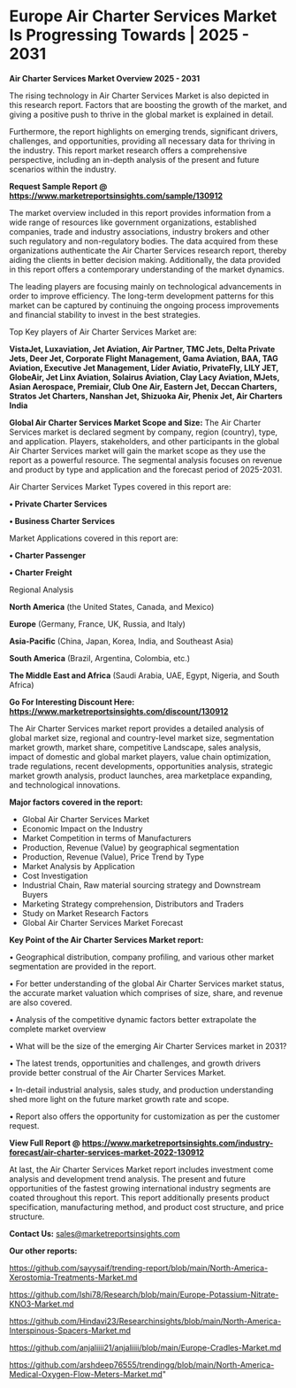 # Europe Air Charter Services Market Is Progressing Towards | 2025 - 2031

<Strong> Air Charter Services Market Overview 2025 - 2031</strong>

The rising technology in Air Charter Services Market is also depicted in this research report. Factors that are boosting the growth of the market, and giving a positive push to thrive in the global market is explained in detail.

Furthermore, the report highlights on emerging trends, significant drivers, challenges, and opportunities, providing all necessary data for thriving in the industry. This report market research offers a comprehensive perspective, including an in-depth analysis of the present and future scenarios within the industry.

<strong>Request Sample Report @ <a href=https://www.marketreportsinsights.com/sample/130912>https://www.marketreportsinsights.com/sample/130912</a></strong>

The market overview included in this report provides information from a wide range of resources like government organizations, established companies, trade and industry associations, industry brokers and other such regulatory and non-regulatory bodies. The data acquired from these organizations authenticate the Air Charter Services research report, thereby aiding the clients in better decision making. Additionally, the data provided in this report offers a contemporary understanding of the market dynamics.

The leading players are focusing mainly on technological advancements in order to improve efficiency. The long-term development patterns for this market can be captured by continuing the ongoing process improvements and financial stability to invest in the best strategies.

Top Key players of Air Charter Services Market are:

<strong>VistaJet, Luxaviation, Jet Aviation, Air Partner, TMC Jets, Delta Private Jets, Deer Jet, Corporate Flight Management, Gama Aviation, BAA, TAG Aviation, Executive Jet Management, Líder Aviatio, PrivateFly, LILY JET, GlobeAir, Jet Linx Aviation, Solairus Aviation, Clay Lacy Aviation, MJets, Asian Aerospace, Premiair, Club One Air, Eastern Jet, Deccan Charters, Stratos Jet Charters, Nanshan Jet, Shizuoka Air, Phenix Jet, Air Charters India</strong>

<strong><b>Global Air Charter Services Market Scope and Size:</b></strong>
The Air Charter Services market is declared segment by company, region (country), type, and application. Players, stakeholders, and other participants in the global Air Charter Services market will gain the market scope as they use the report as a powerful resource. The segmental analysis focuses on revenue and product by type and application and the forecast period of 2025-2031.

Air Charter Services Market Types covered in this report are:

<strong>• Private Charter Services

• Business Charter Services</strong>

Market Applications covered in this report are:

<strong>• Charter Passenger

• Charter Freight</strong> 

Regional Analysis

<strong>North America</strong> (the United States, Canada, and Mexico)

<strong>Europe</strong> (Germany, France, UK, Russia, and Italy)

<strong>Asia-Pacific</strong> (China, Japan, Korea, India, and Southeast Asia)

<strong>South America</strong> (Brazil, Argentina, Colombia, etc.)

<strong>The Middle East and Africa</strong> (Saudi Arabia, UAE, Egypt, Nigeria, and South Africa)

<strong>Go For Interesting Discount Here: <a href=https://www.marketreportsinsights.com/discount/130912>https://www.marketreportsinsights.com/discount/130912</a></strong>

The Air Charter Services market report provides a detailed analysis of global market size, regional and country-level market size, segmentation market growth, market share, competitive Landscape, sales analysis, impact of domestic and global market players, value chain optimization, trade regulations, recent developments, opportunities analysis, strategic market growth analysis, product launches, area marketplace expanding, and technological innovations.

<strong><b>Major factors covered in the report:</b></strong>
<ul>
  <li>Global Air Charter Services Market </li>
  <li>Economic Impact on the Industry</li>
  <li>Market Competition in terms of Manufacturers</li>
  <li>Production, Revenue (Value) by geographical segmentation</li>
  <li>Production, Revenue (Value), Price Trend by Type</li>
  <li>Market Analysis by Application</li>
  <li>Cost Investigation</li>
  <li>Industrial Chain, Raw material sourcing strategy and Downstream Buyers</li>
  <li>Marketing Strategy comprehension, Distributors and Traders</li>
  <li>Study on Market Research Factors</li>
  <li>Global Air Charter Services Market Forecast</li>
</ul>

<strong><b>Key Point of the Air Charter Services Market report:</b></strong>

• Geographical distribution, company profiling, and various other market segmentation are provided in the report.

• For better understanding of the global Air Charter Services market status, the accurate market valuation which comprises of size, share, and revenue are also covered.

• Analysis of the competitive dynamic factors better extrapolate the complete market overview

• What will be the size of the emerging Air Charter Services market in 2031?

• The latest trends, opportunities and challenges, and growth drivers provide better construal of the Air Charter Services Market.

• In-detail industrial analysis, sales study, and production understanding shed more light on the future market growth rate and scope.

• Report also offers the opportunity for customization as per the customer request.

<strong><b>View Full Report @ <a href=https://www.marketreportsinsights.com/industry-forecast/air-charter-services-market-2022-130912>https://www.marketreportsinsights.com/industry-forecast/air-charter-services-market-2022-130912</a></b></strong>


At last, the Air Charter Services Market report includes investment come analysis and development trend analysis. The present and future opportunities of the fastest growing international industry segments are coated throughout this report. This report additionally presents product specification, manufacturing method, and product cost structure, and price structure.

<strong>Contact Us:</strong>
sales@marketreportsinsights.com

<strong>Our other reports:</strong>

<a href=https://github.com/sayysaif/trending-report/blob/main/North-America-Xerostomia-Treatments-Market.md>https://github.com/sayysaif/trending-report/blob/main/North-America-Xerostomia-Treatments-Market.md</a>

<a href=https://github.com/Ishi78/Research/blob/main/Europe-Potassium-Nitrate-KNO3-Market.md>https://github.com/Ishi78/Research/blob/main/Europe-Potassium-Nitrate-KNO3-Market.md</a>

<a href=https://github.com/Hindavi23/Researchinsights/blob/main/North-America-Interspinous-Spacers-Market.md>https://github.com/Hindavi23/Researchinsights/blob/main/North-America-Interspinous-Spacers-Market.md</a>

<a href=https://github.com/anjaliiii21/anjaliiii/blob/main/Europe-Cradles-Market.md>https://github.com/anjaliiii21/anjaliiii/blob/main/Europe-Cradles-Market.md</a>

<a href=https://github.com/arshdeep76555/trendingg/blob/main/North-America-Medical-Oxygen-Flow-Meters-Market.md>https://github.com/arshdeep76555/trendingg/blob/main/North-America-Medical-Oxygen-Flow-Meters-Market.md</a>"
